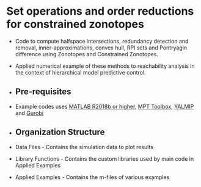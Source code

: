# Set operations and order reductions for constrained zonotopes

+ Code to compute halfspace intersections, redundancy detection and removal, inner-approximations, 
convex hull, RPI sets and Pontryagin difference using Zonotopes and Constrained Zonotopes. 

+ Applied numerical example of these methods to reachability analysis in the context of hierarchical model predictive control.

+ ## Pre-requisites 
+ Example codes uses [MATLAB R2018b or higher](https://www.mathworks.com/products/matlab.html), [MPT Toolbox](https://www.mpt3.org/), [YALMIP](https://yalmip.github.io) and [Gurobi](www.gurobi.com)

+ ## Organization Structure

+ Data Files - Contains the simulation data to plot results

+ Library Functions - Contains the custom libraries used by main code in Applied Examples

+ Applied Examples - Contains the m-files of various examples
